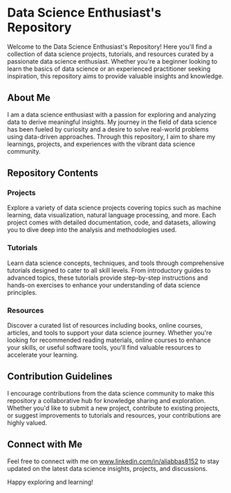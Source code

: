 # Data Science Enthusiast's Repository
Welcome to the Data Science Enthusiast's Repository! Here you'll find a collection of data science projects, tutorials, and resources curated by a passionate data science enthusiast. Whether you're a beginner looking to learn the basics of data science or an experienced practitioner seeking inspiration, this repository aims to provide valuable insights and knowledge.

## About Me
I am a data science enthusiast with a passion for exploring and analyzing data to derive meaningful insights. My journey in the field of data science has been fueled by curiosity and a desire to solve real-world problems using data-driven approaches. Through this repository, I aim to share my learnings, projects, and experiences with the vibrant data science community.

## Repository Contents
### Projects
Explore a variety of data science projects covering topics such as machine learning, data visualization, natural language processing, and more. Each project comes with detailed documentation, code, and datasets, allowing you to dive deep into the analysis and methodologies used.

### Tutorials
Learn data science concepts, techniques, and tools through comprehensive tutorials designed to cater to all skill levels. From introductory guides to advanced topics, these tutorials provide step-by-step instructions and hands-on exercises to enhance your understanding of data science principles.

### Resources
Discover a curated list of resources including books, online courses, articles, and tools to support your data science journey. Whether you're looking for recommended reading materials, online courses to enhance your skills, or useful software tools, you'll find valuable resources to accelerate your learning.

## Contribution Guidelines
I encourage contributions from the data science community to make this repository a collaborative hub for knowledge sharing and exploration. Whether you'd like to submit a new project, contribute to existing projects, or suggest improvements to tutorials and resources, your contributions are highly valued.

## Connect with Me
Feel free to connect with me on www.linkedin.com/in/aliabbas8152 to stay updated on the latest data science insights, projects, and discussions.

Happy exploring and learning!
